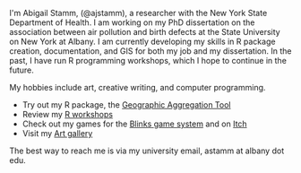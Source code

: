 I'm Abigail Stamm, (@ajstamm), a researcher with the New York State Department of Health. I am working on my PhD dissertation on the association between air pollution and birth defects at the State University on New York at Albany. I am currently developing my skills in R package creation, documentation, and GIS for both my job and my dissertation. In the past, I have run R programming workshops, which I hope to continue in the future.

My hobbies include art, creative writing, and computer programming. 
* Try out my R package, the [Geographic Aggregation Tool](https://github.com/ajstamm/gatpkg)
* Review my [R workshops](https://ajstamm.github.io/titanic)
* Check out my games for the [Blinks game system](https://github.com/ajstamm/blinks_public) and on [Itch](https://ajstamm.itch.io)
* Visit my [Art gallery](https://anabiyeni.deviantart.com)

The best way to reach me is via my university email, astamm at albany dot edu. 


<!---
- 👋 Hi, I’m 
- 👀 I’m interested in ...
- 🌱 I’m currently learning ...
- 💞️ I’m looking to collaborate on ...
- 📫 How to reach me ...

ajstamm/ajstamm is a ✨ special ✨ repository because its `README.md` (this file) appears on your GitHub profile.
You can click the Preview link to take a look at your changes.
--->
